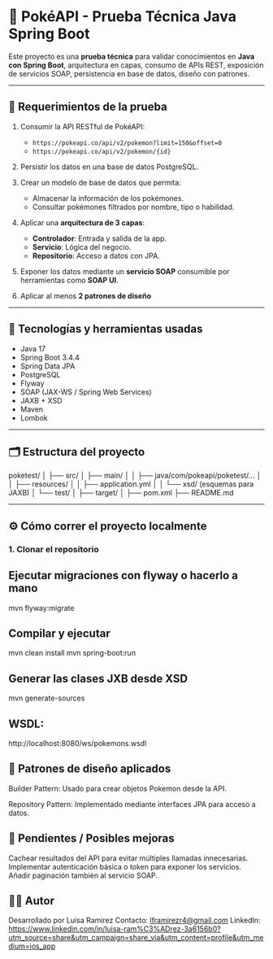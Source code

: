 # 🧪 PokéAPI - Prueba Técnica Java Spring Boot

Este proyecto es una **prueba técnica** para validar conocimientos en **Java con Spring Boot**, arquitectura en capas, 
consumo de APIs REST, exposición de servicios SOAP, persistencia en base de datos, diseño con patrones.

---

## 📌 Requerimientos de la prueba

1. Consumir la API RESTful de PokéAPI:
   - `https://pokeapi.co/api/v2/pokemon?limit=150&offset=0`
   - `https://pokeapi.co/api/v2/pokemon/{id}`

2. Persistir los datos en una base de datos PostgreSQL.

3. Crear un modelo de base de datos que permita:
   - Almacenar la información de los pokémones.
   - Consultar pokémones filtrados por nombre, tipo o habilidad.

4. Aplicar una **arquitectura de 3 capas**:
   - **Controlador**: Entrada y salida de la app.
   - **Servicio**: Lógica del negocio.
   - **Repositorio**: Acceso a datos con JPA.

5. Exponer los datos mediante un **servicio SOAP** consumible por herramientas como **SOAP UI**.

6. Aplicar al menos **2 patrones de diseño**

---

## 🚀 Tecnologías y herramientas usadas

- Java 17
- Spring Boot 3.4.4
- Spring Data JPA
- PostgreSQL
- Flyway
- SOAP (JAX-WS / Spring Web Services)
- JAXB + XSD
- Maven
- Lombok

---

## 🗂 Estructura del proyecto
poketest/ │ ├── src/ │ ├── main/ │ │ ├── java/com/pokeapi/poketest/... │ │ ├── resources/ │ │ ├── application.yml │ │ └── xsd/ (esquemas para JAXB) │ └── test/ │ ├── target/ │ ├── pom.xml ├── README.md


---

## ⚙️ Cómo correr el proyecto localmente

### 1. Clonar el repositorio



## Ejecutar migraciones con flyway o hacerlo a mano 

mvn flyway:migrate

## Compilar y ejecutar

mvn clean install
mvn spring-boot:run

## Generar las clases JXB desde XSD

mvn generate-sources

## WSDL:
http://localhost:8080/ws/pokemons.wsdl

## 📐 Patrones de diseño aplicados
Builder Pattern: Usado para crear objetos Pokemon desde la API.

Repository Pattern: Implementado mediante interfaces JPA para acceso a datos.

## 📌 Pendientes / Posibles mejoras
Cachear resultados del API para evitar múltiples llamadas innecesarias.
Implementar autenticación básica o token para exponer los servicios.
Añadir paginación también al servicio SOAP.

## 👨‍💻 Autor
Desarrollado por Luisa Ramirez
Contacto: lframirezr4@gmail.com
LinkedIn: https://www.linkedin.com/in/luisa-ram%C3%ADrez-3a6156b0?utm_source=share&utm_campaign=share_via&utm_content=profile&utm_medium=ios_app

